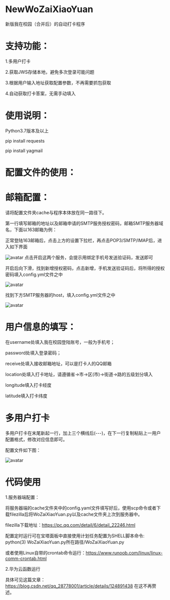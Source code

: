 # NewWoZaiXiaoYuan
新版我在校园（合并后）的自动打卡程序

# 支持功能：

1.多用户打卡

2.获取JWS存储本地，避免多次登录可能问题

3.根据用户输入地址获取配置参数，不再需要抓包获取

4.自动获取打卡答案，无需手动填入


# 使用说明：
Python3.7版本及以上

pip install requests

pip install yagmail



# 配置文件的使用：
# 邮箱配置：
请将配置文件夹cache与程序本体放在同一路径下。


第一行填写邮箱的地址以及邮箱申请的SMTP服务授权密码，邮箱SMTP服务器域名，下面以163邮箱为例：

正常登陆163邮箱后，点击上方的设置下拉栏，再点击POP3/SMTP/IMAP后，进入如下界面

![avatar](https://img-blog.csdnimg.cn/aa3014630ebd4b5ea50bab59f9649070.png)
点击开启这两个服务，会提示用绑定手机号发送验证码，发送即可


开启后向下滑，找到新增授权密码，点击新增，手机发送验证码后，将所得的授权密码填入config.yml文件之中

![avatar](https://img-blog.csdnimg.cn/29ee0dea2b7d4174b2b6ff61922e06d4.png)

找到下方SMTP服务器的host，填入config.yml文件之中

![avatar](https://img-blog.csdnimg.cn/0fb29040b4b24a6a9e9da93ed4aa42a2.png)


# 用户信息的填写：
在username处填入我在校园登陆账号，一般为手机号；

password处填入登录密码；

receive处填入接收邮箱地址，可以是打卡人的QQ邮箱

location处填入打卡地址，请遵循省->市->区(市)->街道->路的五级划分填入

longitude填入打卡经度

latitude填入打卡纬度


# 多用户打卡
多用户打卡在末尾新起一行，加上三个横线后(---)，在下一行复制粘贴上一用户配置格式，修改对应信息即可。

配置文件如下图：

![avatar](https://img-blog.csdnimg.cn/3900ac81640b45fbb0afe0f04796d5aa.png)


# 代码使用

1.服务器端配置：

将服务器端的cache文件夹中的config.yaml文件填写好后，使用scp命令或者下载filezilla后将WoZaiXiaoYuan.py以及cache文件夹上次到服务器中。

filezilla下载地址：https://pc.qq.com/detail/6/detail_22246.html

配置定时运行可在宝塔面板中直接使用计划任务配置为SHELL脚本命令: python(3) WoZaiXiaoYuan.py所在路径/WoZaiXiaoYuan.py

或者使用Linux自带的crontab命令运行：https://www.runoob.com/linux/linux-comm-crontab.html


2.华为云函数运行

具体可见这篇文章：https://blog.csdn.net/qq_28778001/article/details/124891438
在这不再赘述。
